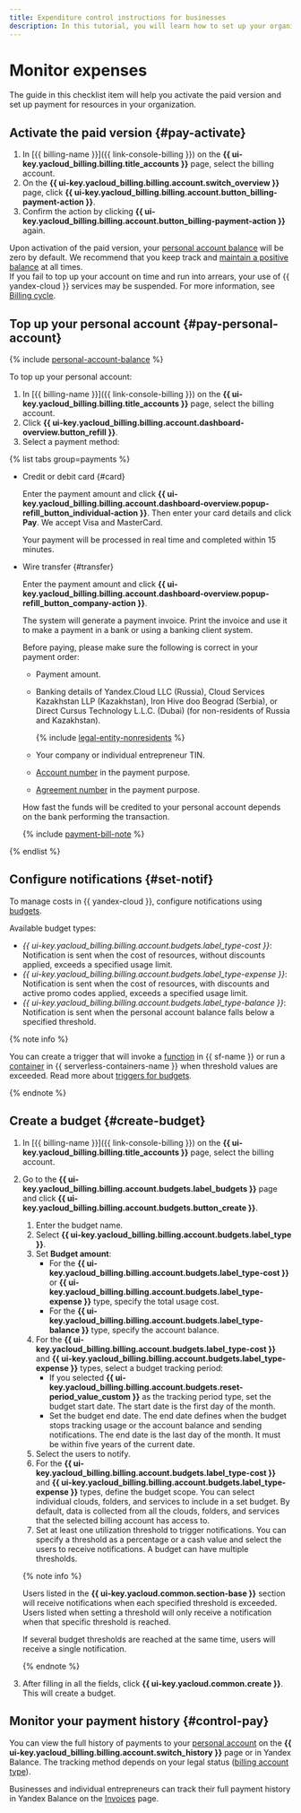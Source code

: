 ```yaml
---
title: Expenditure control instructions for businesses
description: In this tutorial, you will learn how to set up your organization's payments for resources as a business.
---
```


# Monitor expenses

The guide in this checklist item will help you activate the paid version and set up payment for resources in your organization.

## Activate the paid version {#pay-activate}

1. In [{{ billing-name }}]({{ link-console-billing }}) on the **{{ ui-key.yacloud_billing.billing.title_accounts }}** page, select the billing account.
1. On the **{{ ui-key.yacloud_billing.billing.account.switch_overview }}** page, click **{{ ui-key.yacloud_billing.billing.account.button_billing-payment-action }}**.
1. Confirm the action by clicking **{{ ui-key.yacloud_billing.billing.account.button_billing-payment-action }}** again.

Upon activation of the paid version, your [personal account balance](../../billing/concepts/personal-account.md#balance) will be zero by default. We recommend that you keep track and [maintain a positive balance](../../billing/operations/pay-the-bill.md) at all times.
<br/>If you fail to top up your account on time and run into arrears, your use of {{ yandex-cloud }} services may be suspended. For more information, see [Billing cycle](../../billing/payment/billing-cycle-business.md).

## Top up your personal account {#pay-personal-account}

{% include [personal-account-balance](../../billing/_includes/personal-account-balance.md) %}

To top up your personal account:
1. In [{{ billing-name }}]({{ link-console-billing }}) on the **{{ ui-key.yacloud_billing.billing.title_accounts }}** page, select the billing account.
1. Click **{{ ui-key.yacloud_billing.billing.account.dashboard-overview.button_refill }}**.
1. Select a payment method:

  {% list tabs group=payments %}

  - Credit or debit card {#card}

    Enter the payment amount and click **{{ ui-key.yacloud_billing.billing.account.dashboard-overview.popup-refill_button_individual-action }}**. Then enter your card details and click **Pay**. We accept Visa and MasterCard.

    Your payment will be processed in real time and completed within 15 minutes.

  - Wire transfer {#transfer}

    Enter the payment amount and click **{{ ui-key.yacloud_billing.billing.account.dashboard-overview.popup-refill_button_company-action }}**.

    The system will generate a payment invoice. Print the invoice and use it to make a payment in a bank or using a banking client system.

    Before paying, please make sure the following is correct in your payment order:
    * Payment amount.
    * Banking details of Yandex.Cloud LLC (Russia), Cloud Services Kazakhstan LLP (Kazakhstan), Iron Hive doo Beograd (Serbia), or Direct Cursus Technology L.L.C. (Dubai) (for non-residents of Russia and Kazakhstan).

      {% include [legal-entity-nonresidents](../../_includes/billing/legal-entity-nonresidents.md) %}

    * Your company or individual entrepreneur TIN.
    * [Account number](../../billing/concepts/personal-account.md#id) in the payment purpose.
    * [Agreement number](../../billing/concepts/contract.md) in the payment purpose.

    How fast the funds will be credited to your personal account depends on the bank performing the transaction.

    {% include [payment-bill-note](../../billing/_includes/payment-bill-note.md) %}

   {% endlist %}
 
## Configure notifications {#set-notif}

To manage costs in {{ yandex-cloud }}, configure notifications using [budgets](../../billing/concepts/budget.md).

Available budget types:
* _{{ ui-key.yacloud_billing.billing.account.budgets.label_type-cost }}_: Notification is sent when the cost of resources, without discounts applied, exceeds a specified usage limit.
* _{{ ui-key.yacloud_billing.billing.account.budgets.label_type-expense }}_: Notification is sent when the cost of resources, with discounts and active promo codes applied, exceeds a specified usage limit.
* _{{ ui-key.yacloud_billing.billing.account.budgets.label_type-balance }}_: Notification is sent when the personal account balance falls below a specified threshold.

{% note info %}

You can create a trigger that will invoke a [function](../../functions/concepts/function.md) in {{ sf-name }} or run a [container](../../serverless-containers/concepts/container.md) in {{ serverless-containers-name }} when threshold values are exceeded. Read more about [triggers for budgets](../../functions/operations/trigger/budget-trigger-create.md).

{% endnote %}

## Create a budget {#create-budget}

1. In [{{ billing-name }}]({{ link-console-billing }}) on the **{{ ui-key.yacloud_billing.billing.title_accounts }}** page, select the billing account.
1. Go to the **{{ ui-key.yacloud_billing.billing.account.budgets.label_budgets }}** page and click **{{ ui-key.yacloud_billing.billing.account.budgets.button_create }}**.
   1. Enter the budget name.
   1. Select **{{ ui-key.yacloud_billing.billing.account.budgets.label_type }}**.
   1. Set **Budget amount**:
       * For the **{{ ui-key.yacloud_billing.billing.account.budgets.label_type-cost }}** or **{{ ui-key.yacloud_billing.billing.account.budgets.label_type-expense }}** type, specify the total usage cost.
       * For the **{{ ui-key.yacloud_billing.billing.account.budgets.label_type-balance }}** type, specify the account balance.
   1. For the **{{ ui-key.yacloud_billing.billing.account.budgets.label_type-cost }}** and **{{ ui-key.yacloud_billing.billing.account.budgets.label_type-expense }}** types, select a budget tracking period:
       * If you selected **{{ ui-key.yacloud_billing.billing.account.budgets.reset-period_value_custom }}** as the tracking period type, set the budget start date. The start date is the first day of the month.
       * Set the budget end date. The end date defines when the budget stops tracking usage or the account balance and sending notifications. The end date is the last day of the month. It must be within five years of the current date.
   1. Select the users to notify.
   1. For the **{{ ui-key.yacloud_billing.billing.account.budgets.label_type-cost }}** and **{{ ui-key.yacloud_billing.billing.account.budgets.label_type-expense }}** types, define the budget scope. You can select individual clouds, folders, and services to include in a set budget. By default, data is collected from all the clouds, folders, and services that the selected billing account has access to. 
   1. Set at least one utilization threshold to trigger notifications. You can specify a threshold as a percentage or a cash value and select the users to receive notifications. A budget can have multiple thresholds.
   
   {% note info %}
   
   Users listed in the **{{ ui-key.yacloud.common.section-base }}** section will receive notifications when each specified threshold is exceeded. Users listed when setting a threshold will only receive a notification when that specific threshold is reached.
   
   If several budget thresholds are reached at the same time, users will receive a single notification.
   
   {% endnote %}

1. After filling in all the fields, click **{{ ui-key.yacloud.common.create }}**. This will create a budget.

## Monitor your payment history {#control-pay}

You can view the full history of payments to your [personal account](../../billing/concepts/personal-account.md#balance) on the **{{ ui-key.yacloud_billing.billing.account.switch_history }}** page or in Yandex Balance. The tracking method depends on your legal status ([billing account type](../../billing/concepts/billing-account.md#ba-types)).
  
Businesses and individual entrepreneurs can track their full payment history in Yandex Balance on the [Invoices](https://balance.yandex.ru/invoices.xml) page.